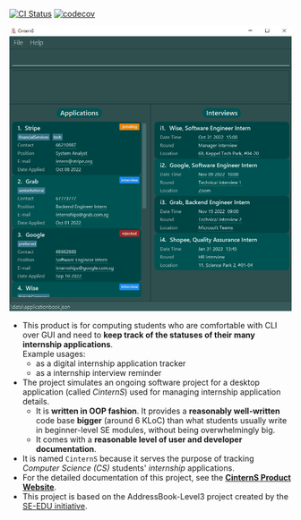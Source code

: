 [![CI Status](https://github.com/AY2223S1-CS2103-F14-3/tp/workflows/Java%20CI/badge.svg)](https://github.com/AY2223S1-CS2103-F14-3/tp/actions)
[![codecov](https://codecov.io/gh/AY2223S1-CS2103-F14-3/tp/branch/master/graph/badge.svg?token=SZ16DYT79A)](https://codecov.io/gh/AY2223S1-CS2103-F14-3/tp)


![Ui](docs/images/Ui.png)

* This product is for computing students who are comfortable with CLI over GUI and need to **keep track of the statuses of their many internship applications**.<br>
  Example usages:
  * as a digital internship application tracker
  * as a internship interview reminder
* The project simulates an ongoing software project for a desktop application (called _CinternS_) used for managing internship application details.
  * It is **written in OOP fashion**. It provides a **reasonably well-written** code base **bigger** (around 6 KLoC) than what students usually write in beginner-level SE modules, without being overwhelmingly big.
  * It comes with a **reasonable level of user and developer documentation**.
* It is named `CinternS` because it serves the purpose of tracking _Computer Science (CS)_ students' _internship_ applications.
* For the detailed documentation of this project, see the **[CinternS Product Website](https://ay2223s1-cs2103-f14-3.github.io/tp/)**.
* This project is based on the AddressBook-Level3 project created by the [SE-EDU initiative](https://se-education.org).
